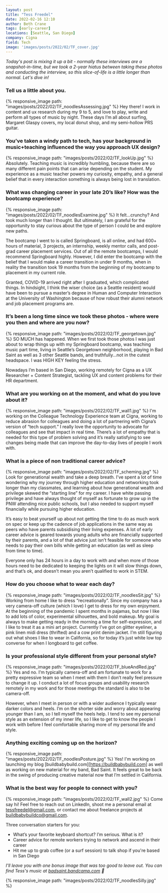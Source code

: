 ```yaml
---
layout: post
title: "Tess Freedel"
date: 2022-02-16 12:10
author: Beth Crane
tags: [early-career]
locations: [Seattle, San Diego]
company: Cigna
field: Tech
image: 'images/posts/2022/02/TF_cover.jpg'
---
```


*Today's post is mixing it up a bit - normally these interviews are a snapshot-in-time, but we took a 2-year hiatus between taking these photos and conducting the interview, so this slice-of-life is a little longer than normal. Let's dive in!*

### Tell us a little about you.

{% responsive_image path: "images/posts/2022/02/TF_noodlesAssessing.jpg" %}
Hey there! I work in content and ux research during my 9 to 5, and love to play, write and perform all types of music by night. These days I’m all about surfing, Margaret Glaspy covers, my local donut shop, and my semi-hollow PRS guitar. 

### You’ve taken a windy path to tech, has your background in music+teaching influenced the way you approach UX design?

{% responsive_image path: "images/posts/2022/02/TF_lookUp.jpg" %}
Absolutely. Teaching music is incredibly humbling, because there are so many different pain points that can arise depending on the student. My experience as a music teacher powers my curiosity, empathy, and a general belief that in every interaction something is always being lost in translation.

### What was changing career in your late 20’s like? How was the bootcamp experience?

{% responsive_image path: "images/posts/2022/02/TF_noodlesExamine.jpg" %}
It felt...crunchy? And took much longer than I thought. But ultimately, I am grateful for the opportunity to stay curious about the type of person I could be and explore new paths.

The bootcamp I went to is called Springboard, is all online, and had 600+ hours of material, 3 projects, an internship, weekly mentor calls, and post-grad career placement services. Out of all the remote bootcamps, I would recommend Springboard highly. However, I did enter the bootcamp with the belief that I would make a career transition in under 9 months, when in reality the transition took 19 months from the beginning of my bootcamp to placement in my current role.

Granted, COVID-19 arrived right after I graduated, which complicated things. In hindsight, I think the wiser choice (as a Seattle resident) would have been to pursue a master’s degree in Human and Computer Interaction at the University of Washington because of how robust their alumni network and job placement programs are.

### It’s been a long time since we took these photos - where were you then and where are you now?

{% responsive_image path: "images/posts/2022/02/TF_georgetown.jpg" %}
SO MUCH has happened. When we first took those photos I was just about to wrap things up with my Springboard bootcamp, was teaching music part time, living in Seattle’s Georgetown neighborhood, playing in Bad Saint as well as 3 other Seattle bands, and truthfully...not in the cutest headspace. I was HIGH KEY feeling the stress.

Nowadays I’m based in San Diego, working remotely for Cigna as a UX Researcher + Content Strategist, tackling UX and content problems for their HR department.

### What are you working on at the moment, and what do you love about it?

{% responsive_image path: "images/posts/2022/02/TF_wall1.jpg" %}
I'm working on the Colleague Technology Experience team at Cigna, working to reduce abrasion for colleagues and doing a lot of partnering with Cigna’s version of “tech support.” I really love the opportunity to advocate for colleagues and see that impact in real time. There’s a lot of empathy that is needed for this type of problem solving and it’s really satisfying to see changes being made that can improve the day-to-day lives of people I work with.

### What is a piece of non traditional career advice?

{% responsive_image path: "images/posts/2022/02/TF_scheming.jpg" %}
Look for generational wealth and take a deep breath. I’ve spent a lot of time wondering why my journey through higher education and networking took longer than my classmates, and learning about how generational wealth and privilege skewed the “starting line” for my career.  I have white passing privilege and have always thought of myself as fortunate to grow up in the PNW attending nice public schools, but I also needed to support myself financially while pursuing higher education.

It’s easy to beat yourself up about not getting the time to do as much work on spec or keep up the cadence of job applications in the same way as peers who have parents subsidising their living expenses. A lot of early career advice is geared towards young adults who are financially supported by their parents, and a lot of that advice just isn’t feasible for someone who needs to pay their own bills while getting an education (as well as sleep from time to time).

Everyone only has 24 hours in a day to work with and when more of those hours need to be dedicated to keeping the lights on it will slow things down, and that’s ok, and doesn’t mean you aren’t qualified to work in STEM.

### How do you choose what to wear each day?

{% responsive_image path: "images/posts/2022/02/TF_noodlesSit.jpg" %}
Working from home I like to dress “recreationally”. Since my company has a very camera-off culture (which I love) I get to dress for my own enjoyment. At the beginning of the pandemic I spent months in pajamas, but now I like to add lots of color, experimental silhouettes, and bold makeup. My goal is always to make getting ready in the morning a time for self-expression, and I like to treat it as a mini art project. Currently I’ve got on glitter eyeliner, a pink linen midi dress (thrifted) and a cow print denim jacket. I’m still figuring out what shoes I like to wear in California, so for today it’s just white low top converse for when I longboard to get coffee. 

### Is your professional style different from your personal style?
{% responsive_image path: "images/posts/2022/02/TF_blueAndRed.jpg" %}
Yes and no. I’m typically camera-off and am fortunate to work for a pretty expressive team so when I meet with them I don’t really feel pressure to change it up. I conduct a lot of focus groups and usability research remotely  in my work and for those meetings the standard is also to be camera-off.

However, when I meet in person or with a wider audience I typically wear darker colors and heels. I’m on the shorter side and worry about appearing younger than I am, so I tell myself the heels help. I tend to see my personal style as an extension of my inner life, so I like to get to know the people I work with before I feel comfortable sharing more of my personal life and style.

### Anything exciting coming up on the horizon?
{% responsive_image path: "images/posts/2022/02/TF_noodlesPosture.jpg" %}
 Yes! I'm working on launching my blog [buildbabybuild.com][https://buildbabybuild.com] as well as working on new material for my band, Bad Saint. It feels great to be back in the swing of producing creative material now that I’m settled in California.

### What is the best way for people to connect with you?

{% responsive_image path: "images/posts/2022/02/TF_wall2.jpg" %}
Come say hi! Feel free to reach out on LinkedIn, shoot me a personal email at tessfreedel@gmail.com, or contact me about freelance projects at buildbabybuildco@gmail.com.

Three conversation starters for you:
- What’s your favorite keyboard shortcut? I’m serious. What is it?
- Career advice for remote workers trying to network and ascend in their career
- Hit me up to grab coffee (or a surf session) to talk shop if you're based in San Diego 

*I'll leave you with one bonus image that was too good to leave out. You can find Tess's music at <a href="https://badsaint.bandcamp.com">badsaint.bandcamp.com</a> 🤘*

{% responsive_image path: "images/posts/2022/02/TF_noodlesSilly.jpg" %}